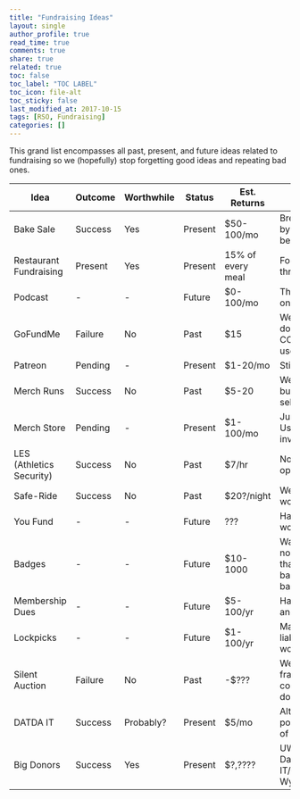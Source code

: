 ```yaml
---
title: "Fundraising Ideas"
layout: single
author_profile: true
read_time: true
comments: true
share: true
related: true
toc: false
toc_label: "TOC LABEL"
toc_icon: file-alt
toc_sticky: false
last_modified_at: 2017-10-15
tags: [RSO, Fundraising]
categories: []
---
```


This grand list encompasses all past, present, and future ideas related to fundraising so we (hopefully) stop forgetting good ideas and repeating bad ones.

| Idea | Outcome | Worthwhile | Status | Est. Returns | Comments |
|-|-|-|-|-|-|
|Bake Sale|Success|Yes|Present|$50-100/mo|Bread is the most cost-effective by far. Needs more marketing to be more effective.|
|Restaurant Fundraising|Present| Yes |Present|15% of every meal|For SP19 we used Niko Sushi through GroupRaise|
|Podcast|-|-|Future|$0-100/mo|There appeared interest in doing one and it appears reasonable|
|GoFundMe|Failure|No|Past|$15|We tried this as another way donors could fund us for DEF CON, however we didn't really use it|
|Patreon|Pending|-|Present|$1-20/mo|Still in the process of setting it up|
|Merch Runs|Success|No|Past|$5-20|We did this for T-shirts and mugs but had a low margin and didn't sell many|
|Merch Store|Pending|-|Present|$1-100/mo|Just set-up, no real data yet. Using spreadshirt.com so no investment just pure profit.|
|LES (Athletics Security)|Success|No|Past|$7/hr|Not a big enough effort/reward opportunity|
|Safe-Ride|Success|No|Past|$20?/night|We made basically nothing for our work|
|You Fund|-|-|Future|???|Haven't tried it yet. Assumed it would work like GoFundMe|
|Badges|-|-|Future|$10-1000|Was some interest a while ago but none lately. The consensus was that we should focus on big badges (like the DEF CON badges).|
|Membership Dues|-|-|Future|$5-100/yr|Has been proposed many times and strongly rejected many times|
|Lockpicks|-|-|Future|$1-100/yr|Many conflicting ideas about liability and legality and where we would find a long-term market.|
|Silent Auction|Failure|No|Past|-$???|We did an auction hosted by a fraternity and gave several computers worth several hundred dollars and returned with like $20|
|DATDA IT|Success|Probably?|Present|$5/mo|Although recently not very popular we generally make a bit of money on this in the long-term|
|Big Donors|Success|Yes|Present|$?,????|UWEFE/GreenHouse Data/ASUW/CEDAR/COSC/Handel IT/Trihydro/UL Labs/Made Safe in Wyoming/ISSA?|
